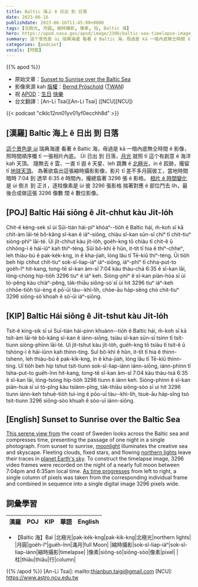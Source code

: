```yaml
---
title: Baltic 海上 ê 日出 到 日落
date: 2023-06-16
publishdate: 2023-06-16T11:45:00+0800
tags: [北極光, 月圓, 縮時攝影, 像素, 柱, Baltic 海]
hero: https://apod.nasa.gov/apod/image/2306/baltic-sea-timelapse-image_with-timescale600.jpg
summary: 這个景色是 ùi 瑞典海邊 看著 ê Baltic 海，毋過是 kā 一暗內底無仝時間 ê 影像，照時間順序櫼 tī 一張相片內底。
categories: [podcast]
vocals: [阿錕]
---
```


{{% apod %}}

- 原始文章：[Sunset to Sunrise over the Baltic Sea](https://apod.nasa.gov/apod/)
- 影像來源 kah [版權][copyright]：[Bernd Pröschold](https://www.sternstunden.net/) ([TWAN](https://www.twanight.org))
- 祝 [APOD][APOD]：[生日][Birthday] [快樂][Happy]
- 台文翻譯：[An-Li Tsai][An-Li Tsai] ([NCU][NCU])

{{< podcast "clklc12nn01yv01yf0ecchh8d" >}}

## [漢羅] Baltic 海上 ê 日出 到 日落
[這个景色是 ùi][This serene view from] 瑞典海邊 看著 ê Baltic 海，毋過是 kā 一暗內底無仝時間 ê 影像，照時間順序櫼 tī 一張相片內底。
Ùi 日出 到 日落，[月光][moonlight] 就照 tī 這个有創意 ê 海洋 kah 天頂。
隨無去 ê 雲、一直 tī 遐 ê 天星、leh 跳舞 ê [北極光][northern lights]，in ê 跤跡，攏留 tī [地球天頂][planet Earth's sky]。
為著欲翕出這張縮時攝影影像，影片 tī 差不多月圓彼工，當地時間 暗時 7:04 到 透早 6:35 ê 時間內，攏總翕著 3296 張 ê 影格。
[相片 ê 時間變化][As time progresses] 是 ùi 倒爿 到 正爿，逐柱像素是 ùi 彼 3296 張影格 揣著對應 ê 部位鬥去 lih，最後合成做這張 3296 像數 闊 ê 數位影像。

## [POJ] Baltic Hái siōng ê Ji̍t-chhut kàu Ji̍t-lo̍h
Chit-ê kéng-sek sī ùi Sūi-tián hái-piⁿ khòaⁿ--tio̍h ê Baltic hái, m̄-koh sī kā chi̍t-àm lāi-té bô-kâng sî-kan ê iáⁿ-siōng, chiàu sî-kan sūn-sī chiⁿ tī chi̍t-tiuⁿ siòng-phìⁿ lāi-té.
Ùi ji̍t-chhut kàu ji̍t-lo̍h, goe̍h-kng tō chiàu tī chit-ê ū chhòng-ì ê hái-iûⁿ kah thiⁿ-téng.
Sûi bô-khì ê hûn, it-ti̍t tī hia ê thiⁿ-chheⁿ, leh thiàu-bú ê pak-ke̍k-kng, in ê kha-jiah, lóng lâu tī Tē-kiû thiⁿ-téng.
Ūi tio̍h beh hip chhut chit-tiuⁿ sok-sî-liap-iáⁿ iáⁿ-siōng, iáⁿ-phìⁿ tī chha-put-to goe̍h-îⁿ hit-kang, tong-tē sî-kan àm-sî 7:04 kàu thàu-chá 6:35 ê sî-kan lāi, lóng-chóng hip-tio̍h 3296 tiuⁿ ê iáⁿ keh.
Siòng-phìⁿ ê sî-kan piàn-hòa sī ùi tò-pêng kàu chiàⁿ-pêng, ta̍k-thiāu siōng-sò͘ sī ùi hit 3296 tiuⁿ iáⁿ-keh chhōe-tio̍h tùi-èng ê pō͘-ūi tàu--khì-lih, chòe-āu ha̍p-sêng chò chit-tiuⁿ 3296 siōng-sò͘ khoah ê sò͘-ūi iáⁿ-siōng.

## [KIP] Baltic Hái siōng ê Ji̍t-tshut kàu Ji̍t-lo̍h
Tsit-ê kíng-sik sī uì Suī-tián hái-pinn khuànn--tio̍h ê Baltic hái, m̄-koh sī kā tsi̍t-àm lāi-té bô-kâng sî-kan ê iánn-siōng, tsiàu sî-kan sūn-sī tsinn tī tsi̍t-tiunn siòng-phìnn lāi-té.
Uì ji̍t-tshut kàu ji̍t-lo̍h, gue̍h-kng tō tsiàu tī tsit-ê ū tshòng-ì ê hái-iûnn kah thinn-tíng.
Suî bô-khì ê hûn, it-ti̍t tī hia ê thinn-tshenn, leh thiàu-bú ê pak-ki̍k-kng, in ê kha-jiah, lóng lâu tī Tē-kiû thinn-tíng.
Uī tio̍h beh hip tshut tsit-tiunn sok-sî-liap-iánn iánn-siōng, iánn-phìnn tī tsha-put-to gue̍h-înn hit-kang, tong-tē sî-kan àm-sî 7:04 kàu thàu-tsá 6:35 ê sî-kan lāi, lóng-tsóng hip-tio̍h 3296 tiunn ê iánn keh.
Siòng-phìnn ê sî-kan piàn-huà sī uì tò-pîng kàu tsiànn-pîng, ta̍k-thiāu siōng-sòo sī uì hit 3296 tiunn iánn-keh tshuē-tio̍h tuì-ìng ê pōo-uī tàu--khì-lih, tsuè-āu ha̍p-sîng tsò tsit-tiunn 3296 siōng-sòo khuah ê sòo-uī iánn-siōng.

## [English] Sunset to Sunrise over the Baltic Sea
[This serene view from][This serene view from] the coast of Sweden looks across the Baltic sea and compresses time, presenting the passage of one night in a single photograph.
From sunset to sunrise, [moonlight][moonlight] illuminates the creative sea and skyscape.
Fleeting clouds, fixed stars, and flowing [northern lights][northern lights] leave their traces in [planet Earth's sky][planet Earth's sky].
To construct the timelapse image, 3296 video frames were recorded on the night of a nearly full moon between 7:04pm and 6:35am local time.
[As time progresses][As time progresses] from left to right, a single column of pixels was taken from the corresponding individual frame and combined in sequence into a single digital image 3296 pixels wide.

## 詞彙學習

|漢羅|POJ|KIP|華語|English|
|-|-|-|-|-|
- 【Baltic 海】Bal
|北極光|pak-ke̍k-kng|pak-ki̍k-kng|北極光|northern lights|
|月圓|goe̍h-îⁿ|gue̍h-înn|滿月|full Moon|
|縮時攝影|sok-sî-liap-iáⁿ|sok-sî-liap-iánn|縮時攝影|timelapse|
|像素|siōng-sò͘|siōng-sòo|像素|pixel|
|柱|thiāu|thiāu|行|column|

{{% /apod %}}
[An-Li Tsai]: mailto:thianbun.taigi@gmail.com
[NCU]: https://www.astro.ncu.edu.tw

[copyright]: https://apod.nasa.gov/apod/fap/lib/about_apod.html#srapply
[License]: https://creativecommons.org/licenses/by/2.0/

[This serene view from]:https://vimeo.com/834367421
[moonlight]:https://www.sternstunden.net/moonlight.html
[northern lights]:https://www.sternstunden.net/moonlight.html
[planet Earth's sky]:https://solarsystem.nasa.gov/skywatching/whats-up/
[As time progresses]:https://apod.nasa.gov/apod/image/2306/baltic-sea-timelapse-image_with-timescale600.jpg

[Happy]:https://www.minorplanetcenter.net/db_search/show_object?utf8=%E2%9C%93&object_id=Nemiroff
[Birthday]:https://www.minorplanetcenter.net/db_search/show_object?utf8=%E2%9C%93&object_id=Bonnell
[APOD]:https://apod.nasa.gov/apod/ap950616.html
